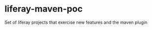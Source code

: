 liferay-maven-poc
=================

Set of liferay projects that exercise new features and the maven plugin 